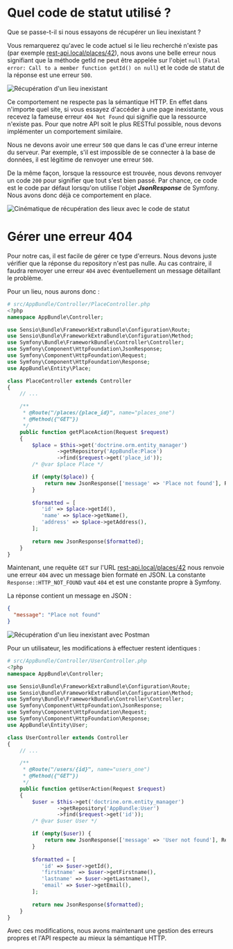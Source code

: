 # Quel code de statut utilisé ?

Que se passe-t-il si nous essayons de récupérer un lieu inexistant ?

Vous remarquerez qu'avec le code actuel si le lieu recherché n'existe pas (par exemple [rest-api.local/places/42](http://rest-api.local/places/42)), nous avons une belle erreur nous signifiant que la méthode getId ne peut être appelée sur l'objet `null` (`Fatal error: Call to a member function getId() on null`) et le code de statut de la réponse est une erreur `500`.

![Récupération d'un lieu inexistant](http://zestedesavoir.com/media/galleries/3183/f9dfd919-5f11-4104-a11c-a2493afa58f0.png)

Ce comportement ne respecte pas la sémantique HTTP. En effet dans n'importe quel site, si vous essayez d'accéder à une page inexistante, vous recevez la fameuse erreur `404 Not Found` qui signifie que la ressource n'existe pas. Pour que notre API soit le plus RESTful possible, nous devons implémenter un comportement similaire.

Nous ne devons avoir une erreur `500` que dans le cas d'une erreur interne du serveur. Par exemple, s'il est impossible de se connecter à la base de données, il est légitime de renvoyer une erreur `500`.

De la même façon, lorsque la ressource est trouvée, nous devons renvoyer un code `200` pour signifier que tout s'est bien passé. Par chance, ce code est le code par défaut lorsqu'on utilise l'objet ***JsonResponse*** de Symfony. Nous avons donc déjà ce comportement en place.

![Cinématique de récupération des lieux avec le code de statut](http://zestedesavoir.com/media/galleries/3183/483910ed-0da7-4ad9-a00d-3e2f9360855e.png)

# Gérer une erreur 404

Pour notre cas, il est facile de gérer ce type d'erreurs. Nous devons juste vérifier que la réponse du repository n'est pas nulle. Au cas contraire, il faudra renvoyer une erreur `404` avec éventuellement un message détaillant le problème.

Pour un lieu, nous aurons donc :
```php
# src/AppBundle/Controller/PlaceController.php
<?php
namespace AppBundle\Controller;

use Sensio\Bundle\FrameworkExtraBundle\Configuration\Route;
use Sensio\Bundle\FrameworkExtraBundle\Configuration\Method;
use Symfony\Bundle\FrameworkBundle\Controller\Controller;
use Symfony\Component\HttpFoundation\JsonResponse;
use Symfony\Component\HttpFoundation\Request;
use Symfony\Component\HttpFoundation\Response;
use AppBundle\Entity\Place;

class PlaceController extends Controller
{
    // ...

    /**
     * @Route("/places/{place_id}", name="places_one")
     * @Method({"GET"})
     */
    public function getPlaceAction(Request $request)
    {
        $place = $this->get('doctrine.orm.entity_manager')
                ->getRepository('AppBundle:Place')
                ->find($request->get('place_id'));
        /* @var $place Place */

        if (empty($place)) {
            return new JsonResponse(['message' => 'Place not found'], Response::HTTP_NOT_FOUND);
        }
        
        $formatted = [
           'id' => $place->getId(),
           'name' => $place->getName(),
           'address' => $place->getAddress(),
        ];
         
        return new JsonResponse($formatted);
    }
}
```


Maintenant, une requête `GET` sur l'URL [rest-api.local/places/42](rest-api.local/places/42) nous renvoie une erreur `404` avec un message bien formaté en JSON. 
La constante `Response::HTTP_NOT_FOUND` vaut `404` et est une constante propre à Symfony.

La réponse contient un message en JSON :
```json
{
  "message": "Place not found"
}
```

![Récupération d'un lieu inexistant avec Postman](http://zestedesavoir.com/media/galleries/3183/dc186ce3-69c6-4ba6-bafc-592745420efe.png)

Pour un utilisateur, les modifications à effectuer restent identiques :
```php
# src/AppBundle/Controller/UserController.php
<?php
namespace AppBundle\Controller;

use Sensio\Bundle\FrameworkExtraBundle\Configuration\Route;
use Sensio\Bundle\FrameworkExtraBundle\Configuration\Method;
use Symfony\Bundle\FrameworkBundle\Controller\Controller;
use Symfony\Component\HttpFoundation\JsonResponse;
use Symfony\Component\HttpFoundation\Request;
use Symfony\Component\HttpFoundation\Response;
use AppBundle\Entity\User;

class UserController extends Controller
{
    // ...

    /**
     * @Route("/users/{id}", name="users_one")
     * @Method({"GET"})
     */
    public function getUserAction(Request $request)
    {
        $user = $this->get('doctrine.orm.entity_manager')
                ->getRepository('AppBundle:User')
                ->find($request->get('id'));
        /* @var $user User */

        if (empty($user)) {
            return new JsonResponse(['message' => 'User not found'], Response::HTTP_NOT_FOUND);
        }
        
        $formatted = [
           'id' => $user->getId(),
           'firstname' => $user->getFirstname(),
           'lastname' => $user->getLastname(),
           'email' => $user->getEmail(),
        ];
        
        return new JsonResponse($formatted);
    }
}
```

Avec ces modifications, nous avons maintenant une gestion des erreurs propres et l'API respecte au mieux la sémantique HTTP.